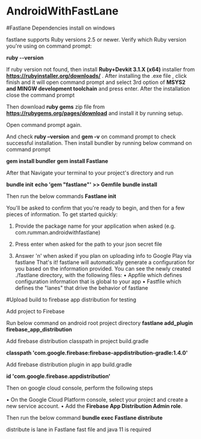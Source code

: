 # AndroidWithFastLane
#Fastlane Dependencies install on windows

fastlane supports Ruby versions 2.5 or newer. Verify which Ruby version you're using on command prompt:

**ruby --version**

If ruby version not found, then install **Ruby+Devkit 3.1.X (x64)** installer from **https://rubyinstaller.org/downloads/** . After installing the .exe file , click finish and it will open command prompt and select 3rd option of **MSYS2 and MINGW development toolchain** and press enter. After the installation close the command prompt

Then download **ruby gems** zip file from **https://rubygems.org/pages/download** and install it by running setup.

Open command prompt again.

And check **ruby –version** and **gem -v** on command prompt to check successful installation. Then install bundler by running below command on command prompt

**gem install bundler**
**gem install Fastlane**

After that Navigate your terminal to your project's directory and run

**bundle init**
**echo 'gem "fastlane"' >> Gemfile**
**bundle install**

Then run the below commands
**Fastlane init**

You'll be asked to confirm that you're ready to begin, and then for a few pieces of information. To get started quickly:

1. Provide the package name for your application when asked (e.g. com.rumman.androidwithfastlane)

2. Press enter when asked for the path to your json secret file

3. Answer 'n' when asked if you plan on uploading info to Google Play via fastlane 
That's it! fastlane will automatically generate a configuration for you based on the information provided.
You can see the newly created ./fastlane directory, with the following files:
•	Appfile which defines configuration information that is global to your app
•	Fastfile which defines the "lanes" that drive the behavior of fastlane

#Upload build to firebase app distribution for testing

Add project to Firebase

Run below command on android root project directory
**fastlane add_plugin firebase_app_distribution**

Add firebase distribution classpath in project build.gradle

**classpath 'com.google.firebase:firebase-appdistribution-gradle:1.4.0'**

Add firebase distribution plugin in app build.gradle

**id 'com.google.firebase.appdistribution'**

Then on google cloud console, perform the following steps

•	On the Google Cloud Platform console, select your project and create a new service account.
•	Add the **Firebase App Distribution Admin role**.

Then run the below command
**bundle exec Fastlane distribute**

distribute is lane in Fastlane fast file and java 11 is required



